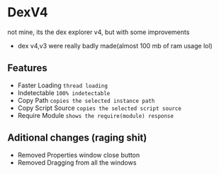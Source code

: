 # DexV4
not mine, its the dex explorer v4, but with some improvements
* dex v4,v3 were really badly made(almost 100 mb of ram usage lol)

## Features

* Faster Loading `thread loading`
* Indetectable `100% indetectable`
* Copy Path `copies the selected instance path`
* Copy Script Source `copies the selected script source`
* Require Module `shows the require(module) response`

## Aditional changes (raging shit)
* Removed Properties window close button
* Removed Dragging from all the windows
